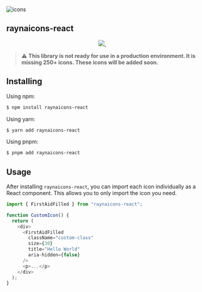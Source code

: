 ![icons](https://raw.githubusercontent.com/writeens/raynaicons/main/assets/icons.png)

## raynaicons-react

<p align="center">
  <a href="https://github.com/writeens/raynaicons/blob/master/license">
    <img src="https://img.shields.io/badge/License-MIT-yellow.svg" />
  </a>
  <a aria-label="build status" href="https://github.com/writeens/raynaicons/actions/workflows/ci.yml">
    <img alt="" src="https://github.com/writeens/raynaicons/actions/workflows/ci.yml/badge.svg?branch=main&event=push" />
  </a>
</p>

> :warning: **This library is not ready for use in a production environment. It is missing 250+ icons. These icons will be added soon.**

## Installing

Using npm:

```bash
$ npm install raynaicons-react
```

Using yarn:

```bash
$ yarn add raynaicons-react
```

Using pnpm:

```bash
$ pnpm add raynaicons-react
```

## Usage

After installing `raynaicons-react`, you can import each icon individually as a React component. This allows you to only import the icon you need.

```js
import { FirstAidFilled } from "raynaicons-react";

function CustomIcon() {
  return (
    <div>
      <FirstAidFilled
        className="custom-class"
        size={30}
        title="Hello World"
        aria-hidden={false}
      />
      <p>...</p>
    </div>
  );
}
```
